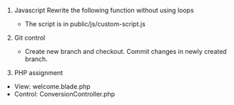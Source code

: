 1. Javascript Rewrite the following function without using loops
	- The script is in public/js/custom-script.js

2. Git control
	- Create new branch and checkout. Commit changes in newly created branch.

3. PHP assignment
 - View: welcome.blade.php
 - Control: ConversionController.php